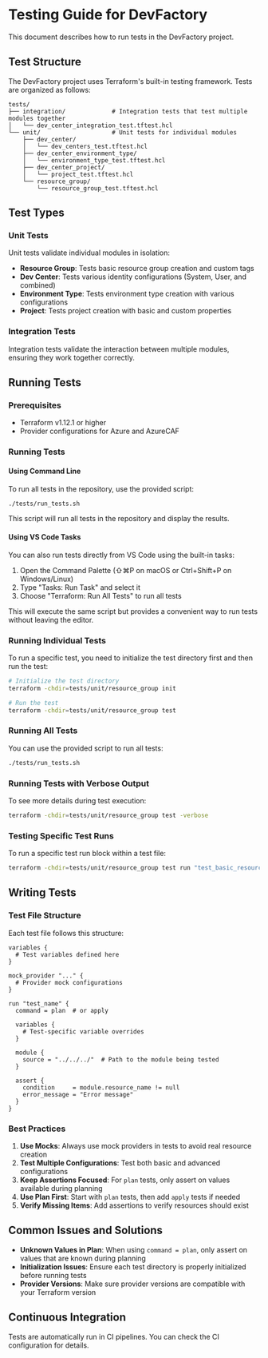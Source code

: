 # Testing Guide for DevFactory

This document describes how to run tests in the DevFactory project.

## Test Structure

The DevFactory project uses Terraform's built-in testing framework. Tests are organized as follows:

```
tests/
├── integration/             # Integration tests that test multiple modules together
│   └── dev_center_integration_test.tftest.hcl
└── unit/                    # Unit tests for individual modules
    ├── dev_center/
    │   └── dev_centers_test.tftest.hcl
    ├── dev_center_environment_type/
    │   └── environment_type_test.tftest.hcl
    ├── dev_center_project/
    │   └── project_test.tftest.hcl
    └── resource_group/
        └── resource_group_test.tftest.hcl
```

## Test Types

### Unit Tests

Unit tests validate individual modules in isolation:

- **Resource Group**: Tests basic resource group creation and custom tags
- **Dev Center**: Tests various identity configurations (System, User, and combined)
- **Environment Type**: Tests environment type creation with various configurations
- **Project**: Tests project creation with basic and custom properties

### Integration Tests

Integration tests validate the interaction between multiple modules, ensuring they work together correctly.

## Running Tests

### Prerequisites

- Terraform v1.12.1 or higher
- Provider configurations for Azure and AzureCAF

### Running Tests

#### Using Command Line

To run all tests in the repository, use the provided script:

```bash
./tests/run_tests.sh
```

This script will run all tests in the repository and display the results.

#### Using VS Code Tasks

You can also run tests directly from VS Code using the built-in tasks:

1. Open the Command Palette (⇧⌘P on macOS or Ctrl+Shift+P on Windows/Linux)
2. Type "Tasks: Run Task" and select it
3. Choose "Terraform: Run All Tests" to run all tests

This will execute the same script but provides a convenient way to run tests without leaving the editor.

### Running Individual Tests

To run a specific test, you need to initialize the test directory first and then run the test:

```bash
# Initialize the test directory
terraform -chdir=tests/unit/resource_group init

# Run the test
terraform -chdir=tests/unit/resource_group test
```

### Running All Tests

You can use the provided script to run all tests:

```bash
./tests/run_tests.sh
```

### Running Tests with Verbose Output

To see more details during test execution:

```bash
terraform -chdir=tests/unit/resource_group test -verbose
```

### Testing Specific Test Runs

To run a specific test run block within a test file:

```bash
terraform -chdir=tests/unit/resource_group test run "test_basic_resource_group"
```

## Writing Tests

### Test File Structure

Each test file follows this structure:

```hcl
variables {
  # Test variables defined here
}

mock_provider "..." {
  # Provider mock configurations
}

run "test_name" {
  command = plan  # or apply

  variables {
    # Test-specific variable overrides
  }

  module {
    source = "../../../"  # Path to the module being tested
  }

  assert {
    condition     = module.resource_name != null
    error_message = "Error message"
  }
}
```

### Best Practices

1. **Use Mocks**: Always use mock providers in tests to avoid real resource creation
2. **Test Multiple Configurations**: Test both basic and advanced configurations
3. **Keep Assertions Focused**: For `plan` tests, only assert on values available during planning
4. **Use Plan First**: Start with `plan` tests, then add `apply` tests if needed
5. **Verify Missing Items**: Add assertions to verify resources should exist

## Common Issues and Solutions

- **Unknown Values in Plan**: When using `command = plan`, only assert on values that are known during planning
- **Initialization Issues**: Ensure each test directory is properly initialized before running tests
- **Provider Versions**: Make sure provider versions are compatible with your Terraform version

## Continuous Integration

Tests are automatically run in CI pipelines. You can check the CI configuration for details.
